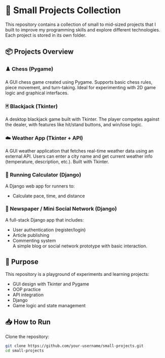 # 🧩 Small Projects Collection

This repository contains a collection of small to mid-sized projects that I built to improve my programming skills and explore different technologies. Each project is stored in its own folder.
## 📦 Projects Overview

### ♟️ Chess (Pygame)
A GUI chess game created using Pygame. Supports basic chess rules, piece movement, and turn-taking. Ideal for experimenting with 2D game logic and graphical interfaces.

### 🃏 Blackjack (Tkinter)
A desktop blackjack game built with Tkinter. The player competes against the dealer, with features like hit/stand buttons, and win/lose logic.

### ☁️ Weather App (Tkinter + API)
A GUI weather application that fetches real-time weather data using an external API. Users can enter a city name and get current weather info (temperature, description, etc.). Built with Tkinter.

### 🏃 Running Calculator (Django)
A Django web app for runners to:
- Calculate pace, time, and distance

### 📰 Newspaper / Mini Social Network (Django)
A full-stack Django app that includes:
- User authentication (register/login)
- Article publishing
- Commenting system  
A simple blog or social network prototype with basic interaction.

## 🎯 Purpose
This repository is a playground of experiments and learning projects:
- GUI design with Tkinter and Pygame
- OOP practice
- API integration
- Django
- Game logic and state management

## 📥 How to Run

Clone the repository:

```bash
git clone https://github.com/your-username/small-projects.git
cd small-projects

